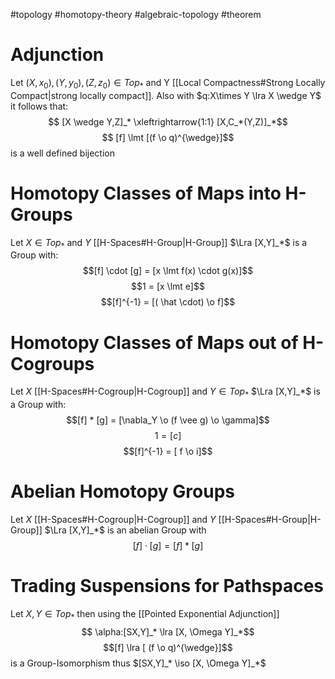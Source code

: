 #topology 
#homotopy-theory 
#algebraic-topology 
#theorem 

# Adjunction
Let $(X,x_0),(Y,y_0),(Z,z_0) \in Top_*$ and Y [[Local Compactness#Strong Locally Compact|strong locally compact]].
Also with $q:X\times Y \lra X \wedge Y$ it follows that:
$$ [X \wedge Y,Z]_* \xleftrightarrow{1:1} [X,C_*(Y,Z)]_*$$
$$ [f] \lmt [(f \o q)^{\wedge}]$$
is a well defined bijection

# Homotopy Classes of Maps into H-Groups
Let $X \in Top_*$ and $Y$ [[H-Spaces#H-Group|H-Group]]  $\Lra [X,Y]_*$ is a Group with:
$$[f] \cdot [g] = [x \lmt f(x) \cdot g(x)]$$
$$1 = [x \lmt e]$$
$$[f]^{-1} = [( \hat \cdot) \o f]$$

# Homotopy Classes of Maps out of H-Cogroups
Let  $X$ [[H-Spaces#H-Cogroup|H-Cogroup]]  and $Y \in Top_*$ $\Lra [X,Y]_*$ is a Group with:
$$[f] * [g] = [\nabla_Y \o (f \vee g) \o \gamma]$$
$$1 = [c]$$
$$[f]^{-1} = [ f \o i]$$

# Abelian Homotopy Groups

Let  $X$ [[H-Spaces#H-Cogroup|H-Cogroup]]  and $Y$ [[H-Spaces#H-Group|H-Group]]  $\Lra [X,Y]_*$ is an abelian Group with 
$$[f] \cdot [g] = [f]*[g]$$

# Trading Suspensions for Pathspaces
Let $X,Y \in Top_*$ then using the [[Pointed Exponential Adjunction]]
$$ \alpha:[SX,Y]_* \lra [X, \Omega Y]_*$$
$$[f] \lra [ (f \o q)^{\wedge}]$$
is a Group-Isomorphism thus $[SX,Y]_* \iso [X, \Omega Y]_*$
